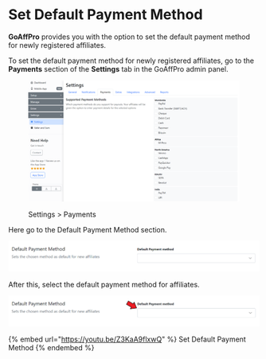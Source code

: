 # Set Default Payment Method

**GoAffPro** provides you with the option to set the default payment method for newly registered affiliates.

To set the default payment method for newly registered affiliates, go to the **Payments** section of the **Settings** tab in the GoAffPro admin panel.

<figure><img src="../../.gitbook/assets/image (72).png" alt=""><figcaption><p>Settings > Payments </p></figcaption></figure>

Here go to the Default Payment Method section.

![Default Payment Method section](<../../.gitbook/assets/image (2311).png>)

After this, select the default payment method for affiliates.

![](<../../.gitbook/assets/Annotation 2020-04-28 130447.png>)

{% embed url="https://youtu.be/Z3KaA9flxwQ" %}
Set Default Payment Method
{% endembed %}
